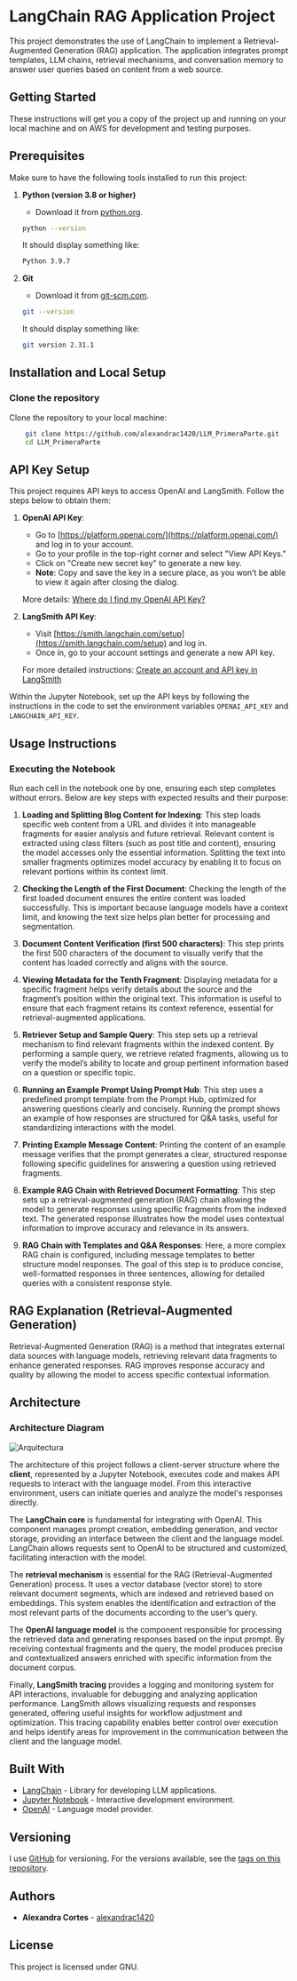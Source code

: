 # LangChain RAG Application Project

This project demonstrates the use of LangChain to implement a Retrieval-Augmented Generation (RAG) application. The application integrates prompt templates, LLM chains, retrieval mechanisms, and conversation memory to answer user queries based on content from a web source.

## Getting Started

These instructions will get you a copy of the project up and running on your local machine and on AWS for development and testing purposes.

## Prerequisites

Make sure to have the following tools installed to run this project:

1. **Python (version 3.8 or higher)**
   - Download it from [python.org](https://www.python.org/downloads/).

   ```sh
   python --version
   ```
   It should display something like:

   ```sh
   Python 3.9.7
   ```

2. **Git**
   - Download it from [git-scm.com](https://git-scm.com/downloads).

   ```sh
   git --version
   ```
   It should display something like:

   ```sh
   git version 2.31.1
   ```

## Installation and Local Setup

### Clone the repository

Clone the repository to your local machine:

```bash
    git clone https://github.com/alexandrac1420/LLM_PrimeraParte.git
    cd LLM_PrimeraParte
```


## API Key Setup

This project requires API keys to access OpenAI and LangSmith. Follow the steps below to obtain them:

1. **OpenAI API Key**:
   - Go to [https://platform.openai.com/](https://platform.openai.com/) and log in to your account.
   - Go to your profile in the top-right corner and select "View API Keys."
   - Click on "Create new secret key" to generate a new key.
   - **Note**: Copy and save the key in a secure place, as you won’t be able to view it again after closing the dialog.

   More details: [Where do I find my OpenAI API Key?](https://help.openai.com/en/articles/4936850-where-do-i-find-my-openai-api-key)

2. **LangSmith API Key**:
   - Visit [https://smith.langchain.com/setup](https://smith.langchain.com/setup) and log in.
   - Once in, go to your account settings and generate a new API key.

   For more detailed instructions: [Create an account and API key in LangSmith](https://docs.smith.langchain.com/administration/how_to_guides/organization_management/create_account_api_key)

Within the Jupyter Notebook, set up the API keys by following the instructions in the code to set the environment variables `OPENAI_API_KEY` and `LANGCHAIN_API_KEY`.

## Usage Instructions

### Executing the Notebook
Run each cell in the notebook one by one, ensuring each step completes without errors. Below are key steps with expected results and their purpose:

1. **Loading and Splitting Blog Content for Indexing**:
   This step loads specific web content from a URL and divides it into manageable fragments for easier analysis and future retrieval. Relevant content is extracted using class filters (such as post title and content), ensuring the model accesses only the essential information. Splitting the text into smaller fragments optimizes model accuracy by enabling it to focus on relevant portions within its context limit.

2. **Checking the Length of the First Document**:
   Checking the length of the first loaded document ensures the entire content was loaded successfully. This is important because language models have a context limit, and knowing the text size helps plan better for processing and segmentation.

3. **Document Content Verification (first 500 characters)**:
   This step prints the first 500 characters of the document to visually verify that the content has loaded correctly and aligns with the source.

4. **Viewing Metadata for the Tenth Fragment**:
   Displaying metadata for a specific fragment helps verify details about the source and the fragment’s position within the original text. This information is useful to ensure that each fragment retains its context reference, essential for retrieval-augmented applications.

5. **Retriever Setup and Sample Query**:
   This step sets up a retrieval mechanism to find relevant fragments within the indexed content. By performing a sample query, we retrieve related fragments, allowing us to verify the model’s ability to locate and group pertinent information based on a question or specific topic.

6. **Running an Example Prompt Using Prompt Hub**:
   This step uses a predefined prompt template from the Prompt Hub, optimized for answering questions clearly and concisely. Running the prompt shows an example of how responses are structured for Q&A tasks, useful for standardizing interactions with the model.

7. **Printing Example Message Content**:
   Printing the content of an example message verifies that the prompt generates a clear, structured response following specific guidelines for answering a question using retrieved fragments.

8. **Example RAG Chain with Retrieved Document Formatting**:
   This step sets up a retrieval-augmented generation (RAG) chain allowing the model to generate responses using specific fragments from the indexed text. The generated response illustrates how the model uses contextual information to improve accuracy and relevance in its answers.

9. **RAG Chain with Templates and Q&A Responses**:
   Here, a more complex RAG chain is configured, including message templates to better structure model responses. The goal of this step is to produce concise, well-formatted responses in three sentences, allowing for detailed queries with a consistent response style.

## RAG Explanation (Retrieval-Augmented Generation)

Retrieval-Augmented Generation (RAG) is a method that integrates external data sources with language models, retrieving relevant data fragments to enhance generated responses. RAG improves response accuracy and quality by allowing the model to access specific contextual information.

## Architecture 

### Architecture Diagram
![Arquitectura](Pictures/Arquitectura.png)

The architecture of this project follows a client-server structure where the **client**, represented by a Jupyter Notebook, executes code and makes API requests to interact with the language model. From this interactive environment, users can initiate queries and analyze the model's responses directly.

The **LangChain core** is fundamental for integrating with OpenAI. This component manages prompt creation, embedding generation, and vector storage, providing an interface between the client and the language model. LangChain allows requests sent to OpenAI to be structured and customized, facilitating interaction with the model.

The **retrieval mechanism** is essential for the RAG (Retrieval-Augmented Generation) process. It uses a vector database (vector store) to store relevant document segments, which are indexed and retrieved based on embeddings. This system enables the identification and extraction of the most relevant parts of the documents according to the user’s query.

The **OpenAI language model** is the component responsible for processing the retrieved data and generating responses based on the input prompt. By receiving contextual fragments and the query, the model produces precise and contextualized answers enriched with specific information from the document corpus.

Finally, **LangSmith tracing** provides a logging and monitoring system for API interactions, invaluable for debugging and analyzing application performance. LangSmith allows visualizing requests and responses generated, offering useful insights for workflow adjustment and optimization. This tracing capability enables better control over execution and helps identify areas for improvement in the communication between the client and the language model.


## Built With

- [LangChain](https://langchain.com/) - Library for developing LLM applications.
- [Jupyter Notebook](https://jupyter.org/) - Interactive development environment.
- [OpenAI](https://openai.com/) - Language model provider.

## Versioning

I use [GitHub](https://github.com/) for versioning. For the versions available, see the [tags on this repository](https://github.com/alexandrac1420/LLM_PrimeraParte.git).

## Authors

- **Alexandra Cortes** - [alexandrac1420](https://github.com/alexandrac1420)

## License

This project is licensed under GNU.

